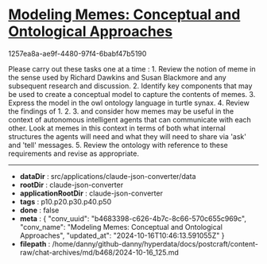 # [Modeling Memes: Conceptual and Ontological Approaches](https://claude.ai/chat/b4683398-c626-4b7c-8c66-570c655c969c)

1257ea8a-ae9f-4480-97f4-6babf47b5190

Please carry out these tasks one at a time : 1. Review the notion of meme in the sense used by Richard Dawkins and Susan Blackmore and any subsequent research and discussion. 2. Identify key components that may be used to create a conceptual model to capture the contents of memes. 3. Express the model in the owl ontology language in turtle synax. 4. Review the findings of 1. 2. 3. and consider how memes may be useful in the context of autonomous intelligent agents that can communicate with each other. Look at memes in this context in terms of both what internal structures the agents will need and what they will need to share via 'ask' and 'tell' messages. 5. Review the ontology with reference to these requirements and revise as appropriate.

---

* **dataDir** : src/applications/claude-json-converter/data
* **rootDir** : claude-json-converter
* **applicationRootDir** : claude-json-converter
* **tags** : p10.p20.p30.p40.p50
* **done** : false
* **meta** : {
  "conv_uuid": "b4683398-c626-4b7c-8c66-570c655c969c",
  "conv_name": "Modeling Memes: Conceptual and Ontological Approaches",
  "updated_at": "2024-10-16T10:46:13.591055Z"
}
* **filepath** : /home/danny/github-danny/hyperdata/docs/postcraft/content-raw/chat-archives/md/b468/2024-10-16_125.md